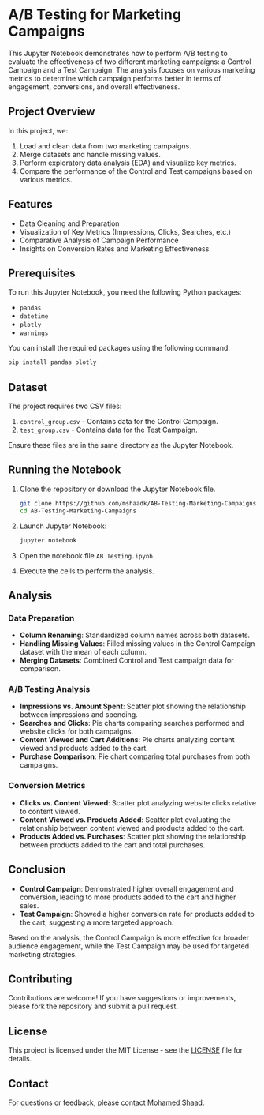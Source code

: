 # A/B Testing for Marketing Campaigns

This Jupyter Notebook demonstrates how to perform A/B testing to evaluate the effectiveness of two different marketing campaigns: a Control Campaign and a Test Campaign. The analysis focuses on various marketing metrics to determine which campaign performs better in terms of engagement, conversions, and overall effectiveness.

## Project Overview

In this project, we:
1. Load and clean data from two marketing campaigns.
2. Merge datasets and handle missing values.
3. Perform exploratory data analysis (EDA) and visualize key metrics.
4. Compare the performance of the Control and Test campaigns based on various metrics.

## Features

- Data Cleaning and Preparation
- Visualization of Key Metrics (Impressions, Clicks, Searches, etc.)
- Comparative Analysis of Campaign Performance
- Insights on Conversion Rates and Marketing Effectiveness

## Prerequisites

To run this Jupyter Notebook, you need the following Python packages:

- `pandas`
- `datetime`
- `plotly`
- `warnings`

You can install the required packages using the following command:

   ```bash
   pip install pandas plotly
   ```

## Dataset
The project requires two CSV files:

1. `control_group.csv` - Contains data for the Control Campaign.
2. `test_group.csv` - Contains data for the Test Campaign.
   
Ensure these files are in the same directory as the Jupyter Notebook.

## Running the Notebook
1. Clone the repository or download the Jupyter Notebook file.

   ```bash
   git clone https://github.com/mshaadk/AB-Testing-Marketing-Campaigns.git
   cd AB-Testing-Marketing-Campaigns
   ```

2. Launch Jupyter Notebook:

   ```bash
   jupyter notebook
   ```

3. Open the notebook file `AB Testing.ipynb`.

4. Execute the cells to perform the analysis.

## Analysis
### Data Preparation
- **Column Renaming**: Standardized column names across both datasets.
- **Handling Missing Values**: Filled missing values in the Control Campaign dataset with the mean of each column.
- **Merging Datasets**: Combined Control and Test campaign data for comparison.
  
### A/B Testing Analysis
- **Impressions vs. Amount Spent**: Scatter plot showing the relationship between impressions and spending.
- **Searches and Clicks**: Pie charts comparing searches performed and website clicks for both campaigns.
- **Content Viewed and Cart Additions**: Pie charts analyzing content viewed and products added to the cart.
- **Purchase Comparison**: Pie chart comparing total purchases from both campaigns.
  
### Conversion Metrics
- **Clicks vs. Content Viewed**: Scatter plot analyzing website clicks relative to content viewed.
- **Content Viewed vs. Products Added**: Scatter plot evaluating the relationship between content viewed and products added to the cart.
- **Products Added vs. Purchases**: Scatter plot showing the relationship between products added to the cart and total purchases.
  
## Conclusion
- **Control Campaign**: Demonstrated higher overall engagement and conversion, leading to more products added to the cart and higher sales.
- **Test Campaign**: Showed a higher conversion rate for products added to the cart, suggesting a more targeted approach.
  
Based on the analysis, the Control Campaign is more effective for broader audience engagement, while the Test Campaign may be used for targeted marketing strategies.

## Contributing
Contributions are welcome! If you have suggestions or improvements, please fork the repository and submit a pull request.

## License
This project is licensed under the MIT License - see the [LICENSE](LICENSE.txt) file for details.

## Contact
For questions or feedback, please contact [Mohamed Shaad](https://www.linkedin.com/in/mohamedshaad/).
